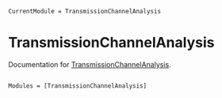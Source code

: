 ```@meta
CurrentModule = TransmissionChannelAnalysis
```

# TransmissionChannelAnalysis

Documentation for [TransmissionChannelAnalysis](https://github.com/enweg/TransmissionChannelAnalysis.jl).

```@index
```

```@autodocs
Modules = [TransmissionChannelAnalysis]
```
